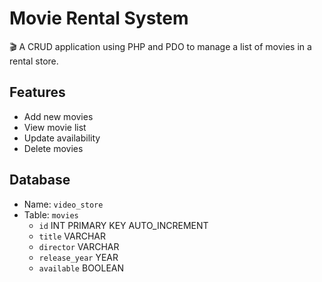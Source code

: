 # Movie Rental System

🎬 A CRUD application using PHP and PDO to manage a list of movies in a rental store.

## Features
- Add new movies
- View movie list
- Update availability
- Delete movies

## Database
- Name: `video_store`
- Table: `movies`
  - `id` INT PRIMARY KEY AUTO_INCREMENT
  - `title` VARCHAR
  - `director` VARCHAR
  - `release_year` YEAR
  - `available` BOOLEAN
